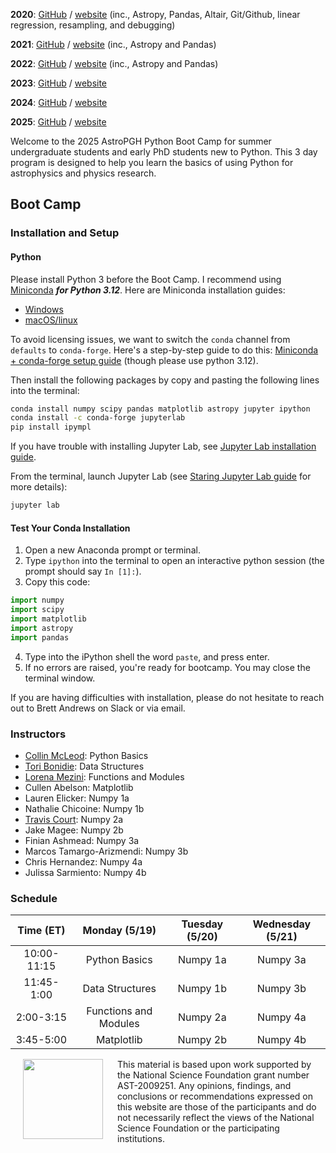 **2020**: [GitHub](https://github.com/astropgh/astropgh-boot-camp-2020) / [website](https://astropgh.github.io/astropgh-boot-camp-2020/) (inc., Astropy, Pandas, Altair, Git/Github, linear regression, resampling, and debugging)

**2021**: [GitHub](https://github.com/astropgh/python-boot-camp-2021) / [website](https://astropgh.github.io/python-boot-camp-2021/) (inc., Astropy and Pandas)

**2022**: [GitHub](https://github.com/astropgh/python-boot-camp-2022) / [website](https://astropgh.github.io/python-boot-camp-2022/) (inc., Astropy and Pandas)

**2023**: [GitHub](https://github.com/astropgh/python-boot-camp-2023) / [website](https://astropgh.github.io/python-boot-camp-2023/)

**2024**: [GitHub](https://github.com/astropgh/python-boot-camp-2024) / [website](https://astropgh.github.io/python-boot-camp-2024/)

**2025**: [GitHub](https://github.com/astropgh/python-boot-camp-2025) / [website](https://astropgh.github.io/python-boot-camp-2025/)

Welcome to the 2025 AstroPGH Python Boot Camp for summer undergraduate students and early PhD students new to Python.  This 3 day program is designed to help you learn the basics of using Python for astrophysics and physics research.


## Boot Camp
### Installation and Setup
#### Python
Please install Python 3 before the Boot Camp. I recommend using [Miniconda](https://www.anaconda.com/docs/getting-started/miniconda/main) **_for Python 3.12_**. Here are Miniconda installation guides:
- [Windows](https://www.anaconda.com/docs/getting-started/miniconda/install#windows-installation)
- [macOS/linux](https://www.anaconda.com/docs/getting-started/miniconda/install#macos-linux-installation)

To avoid licensing issues, we want to switch the `conda` channel from `defaults` to `conda-forge`. Here's a step-by-step guide to do this: [Miniconda + conda-forge setup guide](https://dev.to/kaamisan/using-miniconda-with-conda-forge-to-avoid-anaconda-licensing-issues-5hkj) (though please use python 3.12).

Then install the following packages by copy and pasting the following lines into the terminal:
```bash
conda install numpy scipy pandas matplotlib astropy jupyter ipython
conda install -c conda-forge jupyterlab
pip install ipympl
```

If you have trouble with installing Jupyter Lab, see [Jupyter Lab installation guide](https://jupyterlab.readthedocs.io/en/stable/getting_started/installation.html).

From the terminal, launch Jupyter Lab (see [Staring Jupyter Lab guide](https://jupyterlab.readthedocs.io/en/stable/getting_started/starting.html) for more details):
```bash
jupyter lab
```

#### Test Your Conda Installation

1. Open a new Anaconda prompt or terminal.
2. Type `ipython` into the terminal to open an interactive python session (the prompt should say `In [1]:`).
3. Copy this code:
```python
import numpy
import scipy
import matplotlib
import astropy
import pandas
```
4. Type into the iPython shell the word `paste`, and press enter.
5. If no errors are raised, you're ready for bootcamp. You may close the terminal window.

If you are having difficulties with installation, please do not hesitate to reach out to Brett Andrews on Slack or via email.

### Instructors
- [Collin McLeod](https://collinmcleod.github.io/): Python Basics
- [Tori Bonidie](https://toribonidie.github.io/): Data Structures
- [Lorena Mezini](https://lmezini.github.io/): Functions and Modules
- Cullen Abelson: Matplotlib
- Lauren Elicker: Numpy 1a
- Nathalie Chicoine: Numpy 1b
- [Travis Court](https://courtt.github.io/): Numpy 2a
- Jake Magee: Numpy 2b
- Finian Ashmead: Numpy 3a
- Marcos Tamargo-Arizmendi: Numpy 3b
- Chris Hernandez: Numpy 4a
- Julissa Sarmiento: Numpy 4b

### Schedule

| Time (ET) | Monday (5/19) | Tuesday (5/20) | Wednesday (5/21) |
|:-----:|:-----:|:-----:|:-----:|
| 10:00-11:15 | Python Basics | Numpy 1a | Numpy 3a |
| 11:45-1:00 | Data Structures | Numpy 1b | Numpy 3b |
| 2:00-3:15 | Functions and Modules | Numpy 2a | Numpy 4a |
| 3:45-5:00 | Matplotlib | Numpy 2b | Numpy 4b |


<a href="url"><img style="padding: 0px 20px;" src="https://github.com/astropgh/python-boot-camp-2021/blob/main/etc/NSF_4-Color_bitmap_Logo.png?raw=true" align="left" height="128" width="128"></a>

This material is based upon work supported by the National Science Foundation grant number AST-2009251. Any opinions, findings, and conclusions or recommendations expressed on this website are those of the participants and do not necessarily reflect the views of the National Science Foundation or the participating institutions.
